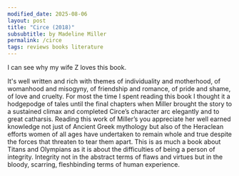 ```yaml
---
modified_date: 2025-08-06
layout: post
title: "Circe (2018)"
subsubtitle: by Madeline Miller
permalink: /circe
tags: reviews books literature
---
```


I can see why my wife Z loves this book.
<!--more-->
It's well written and rich with themes of individuality and motherhood, of womanhood and misogyny, of friendship and romance, of pride and shame, of love and cruelty.
For most the time I spent reading this book I thought it a hodgepodge of tales until the final chapters when Miller brought the story to a sustained climax and completed Circe’s character arc elegantly and to great catharsis.
Reading this work of Miller’s you appreciate her well earned knowledge not just of Ancient Greek mythology but also of the Heraclean efforts women of all ages have undertaken to remain whole and true despite the forces that threaten to tear them apart.
This is as much a book about Titans and Olympians as it is about the difficulties of being a person of integrity.
Integrity not in the abstract terms of flaws and virtues but in the bloody, scarring, fleshbinding terms of human experience.
